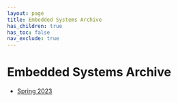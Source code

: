```yaml
---
layout: page
title: Embedded Systems Archive
has_children: true
has_toc: false
nav_exclude: true
---
```


# Embedded Systems Archive

- [Spring 2023](./spring-2023)
